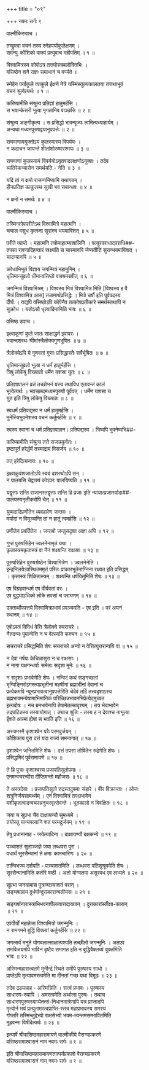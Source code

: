 +++
title = "०९"

+++
नवमः सर्गः ९  
  
वाल्मीकिरुवाच ।  
  
तच्छ्रुत्वा वचनं तस्य स्नेहपर्याकुलेक्षणम् ।  
समन्युः कौशिको वाक्यं प्रत्युवाच महीपतिम् ॥ १ ॥  
  
विश्वामित्रस्य कोपोऽत्र तत्तपोस्त्रबलोक्तिभिः ।  
वसिष्ठेन शनै राज्ञः समाधानं च वर्ण्यते ॥  
  
स्नेहेन पर्याकुले व्याकुले ईक्षणे नेत्रे यस्मिंस्तुल्यकालतया तत्तथाभूतं   
वचनं श्रुत्वेत्यर्थः ॥ १ ॥  
  
करिष्यामीति संश्रुत्य प्रतिज्ञां हातुमर्हसि ।  
स भवान्केसरी भूत्वा मृगतामिव वाञ्छसि ॥ २ ॥  
  
संश्रुत्य अङ्गीकृत्य । स प्रसिद्धो भावन्पूज्यः त्वमित्यध्याहार्यम् ।   
अन्यथा मध्यमपुरुषद्वयानुपपत्तेः ॥ २ ॥  
  
राघवाणामयुक्तोऽयं कुलस्यास्य विपर्ययः ।  
न कदाचन जायन्ते शीतांशोरुष्णरश्मयः ॥ ३ ॥  
  
राघवाणां कुलस्यायं विपर्ययोऽनृतवादलक्षणोऽयुक्तः । तदेव   
व्यतिरेकन्यासेन समर्थयति - नेति ॥ ३ ॥  
  
यदि त्वं न क्षमो राजन्गमिष्यामि यथागतम् ।  
हीनप्रतिज्ञ काकुत्स्थ सुखी भव सबान्धवः ॥ ४ ॥  
  
न क्षमो न समर्थः ॥ ४ ॥  
  
वाल्मीकिरुवाच ।  
  
तस्मिन्कोपपरीतेऽथ विश्वामित्रे महात्मनि ।  
चचाल वसुध कृत्स्ना सुरांश्च भयमाविशत् ॥ ५ ॥  
  
परीते व्याप्ते । महात्मनि तपोमाहात्म्यशालिनि । पत्युरपराधादपराधि##-  
तपसा रावणादिहन्तारं स्रक्ष्यति स चास्मानपि जेष्यतीति सुरान्भयमाविशत् ।   
चादन्यानपि ॥ ५ ॥  
  
क्रोधाभिभूतं विज्ञाय जगन्मित्रं महामुनिम् ।  
धृतिमान्सुव्रतो धीमान्वसिष्ठो वाक्यमब्रवीत् ॥ ६ ॥  
  
जगन्मित्रं विश्वामित्रम् । विश्वस्य मित्रं विश्वामित्र मिति [विश्वस्य ह वै   
मित्रं विश्वामित्र आस] तन्नामार्थप्रसिद्धेः । मित्रे चर्षौ इति पूर्वपदस्य   
दीर्घः । यद्यपि वसिष्ठोऽपि कोपेनैव तत्कोपप्रतीकारे समर्थस्तथापि न   
चुक्रोध । यतोऽसौ धृत्यादिमानिति भावः ॥ ६ ॥  
  
वसिष्ठ उवाच ।  
  
इक्ष्वाकूणां कुले जातः साक्षाद्धर्म इवापरः ।  
भवान्दशरथः श्रीमांस्त्रैलोक्यगुणभूषितः ॥ ७ ॥  
  
त्रैलोक्येऽपि ये गुणवतां गुणाः प्रसिद्धास्तैः सर्वैर्भूषितः ॥ ७ ॥  
  
धृतिमान्सुव्रतो भूत्वा न धर्मं हातुर्मर्हसि ।  
त्रिषु लोकेषु विख्यातो धर्मेण यशसा युतः ॥ ८ ॥  
  
प्रतिज्ञापालनं व्रतं तच्छोभनं यस्य तथाविध एतावन्तं कालं   
भूत्वेत्यर्थः । भवच्छब्दमध्यमपुरुषौ पूर्ववत् । धर्मेण यशसा च   
युत इति त्रिषु लोकेषु विख्यातः ॥ ८ ॥  
  
स्वधर्मं प्रतिपद्यस्व न धर्मं हातुमर्हसि ।  
मुनेस्त्रिभुवनेशस्य वचनं कर्तुमर्हसि ॥ ९ ॥  
  
स्वस्य स्वानां च धर्म प्रतिज्ञापालन। प्रतिपद्यस्व । त्रिष्वपि भुवनेष्वभि##-  
  
करिष्यामीति संश्रुत्य तत्ते राजन्नकुर्वतः ।  
इष्टापूर्तं हरेर्द्धर्मं तस्माद्रामं विसर्जय ॥ १० ॥  
  
तत् हरेदित्यन्वयः ॥ १० ॥  
  
इक्ष्वाकुवंशजातोऽपि स्वयं दशरथोऽपि सन् ।  
न पालयसि चेद्वाक्यं कोऽपरः पालयिष्यति ॥ ११ ॥  
  
यद्वृत्ताः सन्ति राजानस्तद्वृत्ताः सन्ति हि प्रजाः इति न्यायात्प्रजामर्यादा##-  
पालयस्यनृतीकरोषि चेत् ॥ ११ ॥  
  
युष्मदादिप्रणीतेन व्यवहारेण जन्तवः ।  
मर्यादां न विमुञ्चन्ति तां न हातुं त्वमर्हसि ॥ १२ ॥  
  
प्रणीतेन प्रवर्तितेन । जन्तवो जन्तुसदृशा अज्ञा अपि ॥ १२ ॥  
  
गुप्तं पुरुषसिंहेन ज्वलनेनामृतं यथा ।  
कृतास्त्रमकृतास्त्रं वा नैनं शक्ष्यन्ति राक्षसाः ॥ १३ ॥  
  
पुरुषसिंहेन पुरुषश्रेष्ठेन विश्वामित्रेण । ज्वलनेनेति ।   
इन्द्रनिलयेऽवस्थितममृतं परितः प्राकारभूतेनाग्निना रक्ष्यत इति प्रसिद्धम्   
। कृतास्त्रं शिक्षितास्त्रम् । शक्ष्यन्ति धर्षयितुमिति शेषः ॥ १३ ॥  
  
एष विग्रहवान्धर्म एष वीर्यवतां वरः ।  
एष बुद्ध्याऽधिको लोके तपसां च परायणम् ॥ १४ ॥  
  
उक्तार्थोपपत्तये विश्वामित्रप्रभावं प्रपञ्चयति - एष इति । परं अयनं   
स्थानम् ॥ १४ ॥  
  
एषोऽस्त्रं विविधं वेत्ति त्रैलोक्ये स्चराचरे ।  
नैतदन्यः पुमान्वेत्ति न च वेत्स्यति कश्चन ॥ १५ ॥  
  
सचराचरे प्रसिद्धमिति शेषः सचराचरे अन्यो न वेत्तित्युत्तरान्वयि वा ॥ १५ ॥   
  
न देवा नर्षयः केचिन्नासुरा न च राक्षसाः ।  
न नागा यक्षगन्धर्वाः समेताः सदृशा मुनेः ॥ १६ ॥  
  
न सदृशाः प्रभावेणेति शेषः । नन्विदं कथं सङ्गच्छतां   
भृग्विङ्गिरोऽगस्त्यप्रभृतीनां महर्षीणां ब्रह्मादीनां देवानां च   
प्रत्येकमपि न्यूनप्रभावत्वानुपपत्तेरिति चेदेवं तर्हि तत्त्वदृशाऽस्य   
ब्रह्मभावमन्येषामाभिमानिकं परिच्छिन्नभावमभिप्रेत्येदमुच्यत   
इत्यदोषः । नच ब्रमभावेनापि तेषामेतत्सादृश्यम् । तत्र भेदाभावेन   
तद्घटितस्य तस्यायोगात् । तथाच श्रुतिः - तस्य ह न देवाश्च नाभूत्या   
ईशते आत्मा ह्येषां स भवति इति ॥ १६ ॥  
  
अस्त्रमस्मै कृशाश्वेन परैः परमदुर्जयम् ।  
कौशिकाय पुरा दत्तं यदा राज्यं समन्वगात् ॥ १७ ॥  
  
दृशाश्वेन जनितमिति शेषः । दत्तं तपसा तोषितेन रुद्रेणेति शेषः ।   
प्रसिद्धमिदं पूर्वरामायणे ॥ १७ ॥  
  
ते हि पुत्राः कृशाश्वस्य प्रजापतिसुतोपमाः ।  
एनमन्वचरन्वीरा दीप्तिमन्तो महौजसः ॥ १८ ॥  
  
ते अस्त्रदेवाः । प्रजापतिसुतो रुद्रस्तदुपमाः संहारे । वीर विक्रान्ताः । ओजः   
शत्रुनिर्जयसामर्थ्यम् । एनं विश्वामित्रं तपःप्रभावेण   
वशीकृतत्वादन्वचरन्ननुचरवृत्सेवन्ते । भूतकालो न विवक्षितः ॥ १८ ॥  
  
जया च सुप्रभा चैव दाक्षायण्यौ सुमध्यमे ।  
तयोस्तु यान्यपत्यानि शतं परमदुर्जयम् ॥ १९ ॥  
  
तेषु प्रधानानाह - जयेत्यादिना । दाक्षायण्यौ दक्षकन्ये ॥ १९ ॥  
  
पञ्चाशतं सुताञ्जज्ञे जया लब्धवरा पुरा ।  
वधार्थं सुरसैन्यानां ते क्षमाः कामचारिणः ॥ २० ॥  
  
तान्विभज्य दर्शयति - पञ्चाशतमिति । लब्धवरा पतिशुश्रूषयेति शेषः ।   
सुरसैन्यानामिति कर्तरि षष्ठी । अतो योग्यतया असुरवध एव लभ्यते ॥ २० ॥  
  
सुप्रभा जनयामास पुत्रान्पञ्चाशतं परान् ।  
सङ्घषान्नाम दुर्धर्षान्दुराकारान्बलीयसः ॥ २१ ॥  
  
सङ्घर्षान्परास्त्राभिभवनशीलत्वात्तदाख्यान् । दुराकारांस्तीक्षा-कारान्   
॥ २१ ॥  
  
एवंवीर्यो महातेजा विश्वामित्रो जगन्मुनिः ।  
न रामगमने बुद्धिं विक्ल्वां कर्तुमर्हसि ॥ २२ ॥  
  
जगत्सर्वं मनुते योगबलात्साक्षात्पश्यति तच्छीलो जगन्मुनिः । अतएव   
रामविजयमपि भाविनं दृष्टैव समागत इति न बुद्धिवैक्लव्यं युक्तमिति   
भावः ॥ २२ ॥  
  
अस्मिन्महासत्त्वतमे मुनीन्द्रे स्थिते समीपे पुरुषस्य साधो ।  
प्राप्तेऽपि मृत्यावमरत्वमेति मा दीनतां गच्छ यथा विमूढः ॥ २३ ॥  
  
तदेव द्रढयन्नाह - अस्मिन्निति । सत्त्वं प्रभावः । पुरुषस्य   
साधारण-स्यापि । अमरत्वमेति अर्थात्स पुरुषः । तथाच   
साधारणपुरुषस्याप्येतत्सं-निधानमात्रेणापि यत्र प्राप्तादपि   
मृत्योर्न भयं प्रत्युतामरत्वप्राप्ति-स्तत्र महाप्रभावस्य रामस्य   
गोप्तरि तस्मिन्क्षुद्रेभ्यो राक्षसेभ्यो भयम-त्यन्तमसम्भावितमिति   
मूढवन्मा विषीदेत्यर्थः ॥ २३ ॥  
  
इत्यार्षे श्रीवासिष्ठमहारामायणे वाल्मीकीये वैराग्यप्रकरणे   
वसिष्ठसमाश्वासनं नाम नवमः सर्गः ॥ ९ ॥  
  
इति श्रीवासिष्ठमहारामायणतात्पर्यप्रकाशे वैराग्यप्रकरणे   
वसिष्ठसमाश्वासनं नाम् नवमः सर्गः ॥ ९ ॥  
  